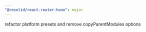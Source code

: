 ```yaml
---
"@resolid/react-router-hono": major
---
```


refactor platform presets and remove copyParentModules options
